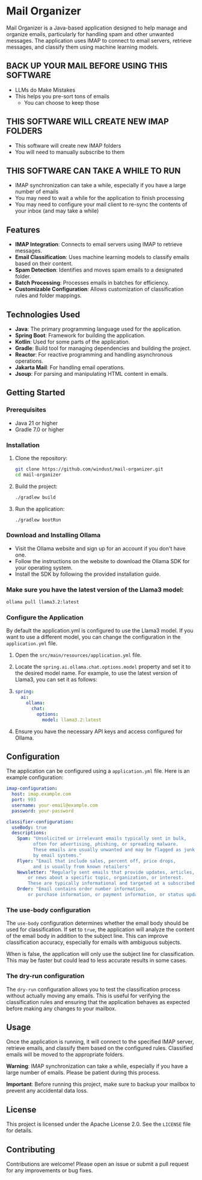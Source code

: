
# Mail Organizer

Mail Organizer is a Java-based application designed to help manage and organize emails, particularly for handling spam and other unwanted messages. The application uses IMAP to connect to email servers, retrieve messages, and classify them using machine learning models.

## BACK UP YOUR MAIL BEFORE USING THIS SOFTWARE
- LLMs do Make Mistakes
- This helps you pre-sort tons of emails
  - You can choose to keep those
  
## THIS SOFTWARE WILL CREATE NEW IMAP FOLDERS
- This software will create new IMAP folders
- You will need to manually subscribe to them

## THIS SOFTWARE CAN TAKE A WHILE TO RUN
- IMAP synchronization can take a while, especially if you have a large number of emails
- You may need to wait a while for the application to finish processing
- You may need to configure your mail client to re-sync the contents of your inbox (and may take a while)

## Features

- **IMAP Integration**: Connects to email servers using IMAP to retrieve messages.
- **Email Classification**: Uses machine learning models to classify emails based on their content.
- **Spam Detection**: Identifies and moves spam emails to a designated folder.
- **Batch Processing**: Processes emails in batches for efficiency.
- **Customizable Configuration**: Allows customization of classification rules and folder mappings.

## Technologies Used

- **Java**: The primary programming language used for the application.
- **Spring Boot**: Framework for building the application.
- **Kotlin**: Used for some parts of the application.
- **Gradle**: Build tool for managing dependencies and building the project.
- **Reactor**: For reactive programming and handling asynchronous operations.
- **Jakarta Mail**: For handling email operations.
- **Jsoup**: For parsing and manipulating HTML content in emails.

## Getting Started

### Prerequisites

- Java 21 or higher
- Gradle 7.0 or higher

### Installation

1. Clone the repository:
   ```sh
   git clone https://github.com/windust/mail-organizer.git
   cd mail-organizer
   ```

2. Build the project:
   ```sh
   ./gradlew build
   ```

3. Run the application:
   ```sh
   ./gradlew bootRun
   ```

### Download and Installing Ollama
 - Visit the Ollama website and sign up for an account if you don't have one.
 - Follow the instructions on the website to download the Ollama SDK for your operating system.
 - Install the SDK by following the provided installation guide.


### Make sure you have the latest version of the Llama3 model:
   ```sh
   ollama pull llama3.2:latest
   ```
### Configure the Application
By default the application.yml is configured to use the Llama3 model. If you want to use a different model, you can change the configuration in the `application.yml` file.
1. Open the `src/main/resources/application.yml` file.
2. Locate the `spring.ai.ollama.chat.options.model` property and set it to the desired model name. For example, to use the latest version of Llama3, you can set it as follows:
3. 
   ```yaml
   spring:
     ai:
       ollama:
         chat:
           options:
             model: llama3.2:latest
   ```

3. Ensure you have the necessary API keys and access configured for Ollama.
## Configuration

The application can be configured using a `application.yml` file. Here is an example configuration:

```yaml
imap-configuration:
  host: imap.example.com
  port: 993
  username: your-email@example.com
  password: your-password

classifier-configuration:
  useBody: true
  descriptions:
    Spam: "Unsolicited or irrelevant emails typically sent in bulk,
          often for advertising, phishing, or spreading malware.
          These emails are usually unwanted and may be flagged as junk
          by email systems."
    Flyer: "Email that include sales, percent off, price drops,
          and is usually from known retailers"
    Newsletter: "Regularly sent emails that provide updates, articles,
        or news about a specific topic, organization, or interest.
        These are typically informational and targeted at a subscribed audience."
    Order: "Email contains order number information,
        or purchase information, or payment information, or status updates"
```
### The use-body configuration
The `use-body` configuration determines whether the email body should be used for classification. If set to `true`, the application will analyze the content of the email body in addition to the subject line. This can improve classification accuracy, especially for emails with ambiguous subjects.

When is false, the application will only use the subject line for classification. This may be faster but could lead to less accurate results in some cases.

### The dry-run configuration
The `dry-run` configuration allows you to test the classification process without actually moving any emails. This is useful for verifying the classification rules and ensuring that the application behaves as expected before making any changes to your mailbox.


## Usage

Once the application is running, it will connect to the specified IMAP server, retrieve emails, and classify them based on the configured rules. Classified emails will be moved to the appropriate folders.

**Warning**: IMAP synchronization can take a while, especially if you have a large number of emails. Please be patient during this process.

**Important**: Before running this project, make sure to backup your mailbox to prevent any accidental data loss.

## License

This project is licensed under the Apache License 2.0. See the `LICENSE` file for details.

## Contributing

Contributions are welcome! Please open an issue or submit a pull request for any improvements or bug fixes.
